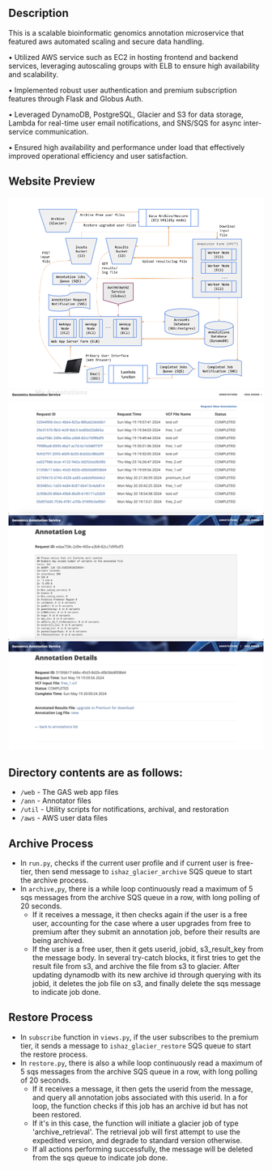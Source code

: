 ## Description
This is a scalable bioinformatic genomics annotation microservice that featured aws automated scaling and secure data handling.

•	Utilized AWS service such as EC2 in hosting frontend and backend services, leveraging autoscaling groups with ELB to ensure high availability and scalability.

•	Implemented robust user authentication and premium subscription features through Flask and Globus Auth.

•	Leveraged DynamoDB, PostgreSQL, Glacier and S3 for data storage, Lambda for real-time user email notifications, and SNS/SQS for async inter-service communication.

•	Ensured high availability and performance under load that effectively improved operational efficiency and user satisfaction.

## Website Preview
![gas-1.png](aws%2Fgas-1.png)
![gas-2.png](aws%2Fgas-2.png)
![gas-3.png](aws%2Fgas-3.png)
![gas-4.png](aws%2Fgas-4.png)

## Directory contents are as follows:
* `/web` - The GAS web app files
* `/ann` - Annotator files
* `/util` - Utility scripts for notifications, archival, and restoration
* `/aws` - AWS user data files

## Archive Process
* In `run.py`, checks if the current user profile and if current user is free-tier, then send message to `ishaz_glacier_archive` SQS queue to start the archive process.
* In `archive,py`, there is a while loop continuously read a maximum of 5 sqs messages from the archive SQS queue in a row, with long polling of 20 seconds.
  * If it receives a message, it then checks again if the user is a free user, accounting for the case where a user upgrades from free to premium after they submit an annotation job, before their results are being archived.
  * If the user is a free user, then it gets userid, jobid, s3_result_key from the message body. In several try-catch blocks, it first tries to get the result file from s3, and archive the file from s3 to glacier. After updating dynamodb with its new archive id through querying with its jobid, it deletes the job file on s3, and finally delete the sqs message to indicate job done.
## Restore Process
* In `subscribe` function in `views.py`, if the user subscribes to the premium tier, it sends a message to `ishaz_glacier_restore` SQS queue to start the restore process.
* In `restore.py`, there is also a while loop continuously read a maximum of 5 sqs messages from the archive SQS queue in a row, with long polling of 20 seconds.
  * If it receives a message, it then gets the userid from the message, and query all annotation jobs associated with this userid. In a for loop, the function checks if this job has an archive id but has not been restored. 
  * If it's in this case, the function will initiate a glacier job of type 'archive_retrieval'. The retrieval job will first attempt to use the expedited version, and degrade to standard version otherwise.
  * If all actions performing successfully, the message will be deleted from the sqs queue to indicate job done.
